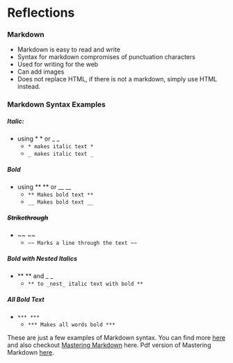 # Reflections

### Markdown
- Markdown is easy to read and write
- Syntax for markdown compromises of punctuation characters
- Used for writing for the web
- Can add images
- Does not replace HTML, if there is not a markdown, simply use HTML instead.

### Markdown Syntax Examples

##### ***Italic:*** 
- using  * * or _ _       
    -  ```* makes italic text * ```
    -  ``` _ makes italic text _ ```

##### **Bold**
- using ** ** or __ __
    - ``` ** Makes bold text ** ```
    - ``` __ Makes bold text __ ```

##### ~~Strikethrough~~
- ~~ ~~
    - ``` ~~ Marks a line through the text ~~ ```
   
##### **Bold with _Nested_ Italics**
- ** ** and _ _
    - ``` ** to _nest_ italic text with bold ** ```

##### ***All Bold Text***
- ```*** ***```
    - ``` *** Makes all words bold *** ```

These are just a few examples of Markdown syntax. You can find more [here](https://docs.github.com/en/github/writing-on-github/getting-started-with-writing-and-formatting-on-github/basic-writing-and-formatting-syntax#links) and also checkout [Mastering Markdown](https://guides.github.com/features/mastering-markdown/) here. Pdf version of Mastering Markdown [here](https://guides.github.com/pdfs/markdown-cheatsheet-online.pdf). 

